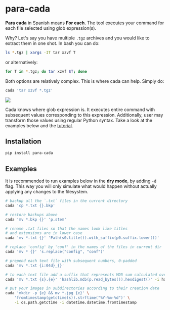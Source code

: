 # para-cada

**Para cada** in Spanish means **For each**. The tool executes your command for each file selected using glob expression(s).

Why? Let's say you have multiple `.tgz` archives and you would like to extract them in one shot. In bash you can do:

```sh
ls *.tgz | xargs -IT tar xzvf T
```

or alternatively:

```sh
for T in *.tgz; do tar xzvf $T; done
```

Both options are relatively complex. This is where cada can help. Simply do:

```sh
cada 'tar xzvf *.tgz'
```

![](docs/example.png)

Cada knows where glob expression is. It executes entire command with subsequent values corresponding to this expression. Additionally, user may transform those values using regular Python syntax. Take a look at the examples below and the [tutorial](https://github.com/gergelyk/para-cada/blob/master/cada/core.py).

## Installation

```sh
pip install para-cada
```
 
## Examples

It is recommended to run examples below in the **dry mode**, by adding `-d` flag. This way you will only simulate what would happen without actually applying any changes to the filesystem.

```sh
# backup all the `.txt` files in the current directory
cada 'cp *.txt {}.bkp'

# restore backups above
cada 'mv *.bkp {}' 'p.stem'

# rename .txt files so that the names look like titles
# and extensions are in lower case
cada 'mv *.txt {}' 'Path(s0.title()).with_suffix(p0.suffix.lower())'

# replace 'config' by 'conf' in the names of the files in current dir
cada 'mv * {}' 's.replace("config", "conf")'

# prepend each text file with subsequent numbers, 0-padded
cada 'mv *.txt {i:04d}_{}'

# to each text file add a suffix that represents MD5 sum calculated over the file content
cada 'mv *.txt {s}.{e}' 'hashlib.md5(p.read_bytes()).hexdigest()' -i hashlib

# put your images in subdirectories according to their creation date
cada 'mkdir -p {e} && mv *.jpg {e}' \
    'fromtimestamp(getctime(s)).strftime("%Y-%m-%d")' \
    -i os.path.getctime -i datetime.datetime.fromtimestamp
```
